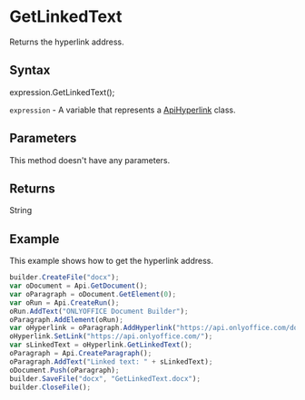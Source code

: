# GetLinkedText

Returns the hyperlink address.

## Syntax

expression.GetLinkedText();

`expression` - A variable that represents a [ApiHyperlink](../ApiHyperlink.md) class.

## Parameters

This method doesn't have any parameters.

## Returns

String

## Example

This example shows how to get the hyperlink address.

```javascript
builder.CreateFile("docx");
var oDocument = Api.GetDocument();
var oParagraph = oDocument.GetElement(0);
var oRun = Api.CreateRun();
oRun.AddText("ONLYOFFICE Document Builder");
oParagraph.AddElement(oRun);
var oHyperlink = oParagraph.AddHyperlink("https://api.onlyoffice.com/docbuilder/basic");
oHyperlink.SetLink("https://api.onlyoffice.com/");
var sLinkedText = oHyperlink.GetLinkedText();
oParagraph = Api.CreateParagraph();
oParagraph.AddText("Linked text: " + sLinkedText);
oDocument.Push(oParagraph);
builder.SaveFile("docx", "GetLinkedText.docx");
builder.CloseFile();
```